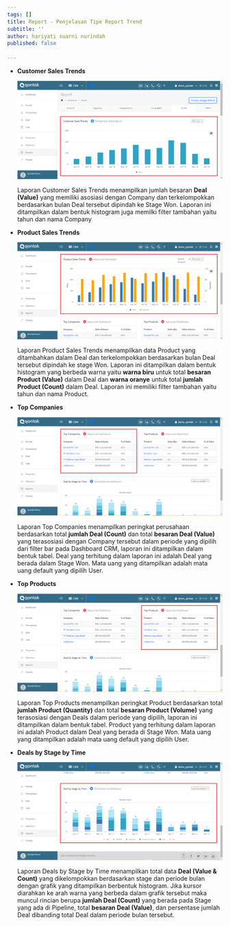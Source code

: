 ```yaml
---
tags: []
title: Report - Penjelasan Tipe Report Trend
subtitle: ''
author: hariyati suarni nurindah
published: false

---
```

* **Customer Sales Trends**

  ![](/uploads/report-trend.PNG)

  Laporan Customer Sales Trends menampilkan jumlah besaran **Deal (Value)** yang memiliki asosiasi dengan Company dan terkelompokkan berdasarkan bulan Deal tersebut dipindah ke Stage Won. Laporan ini ditampilkan dalam bentuk histogram juga memilki filter tambahan yaitu tahun dan nama Company
* **Product Sales Trends**

  ![](/uploads/report-trend1.PNG)

  Laporan Product Sales Trends menampilkan data Product yang ditambahkan dalam Deal dan terkelompokkan berdasarkan bulan Deal tersebut dipindah ke stage Won. Laporan ini ditampilkan dalam bentuk histogram yang berbeda warna yaitu **warna biru** untuk total **besaran Product (Value)** dalam Deal dan **warna oranye** untuk total **jumlah Product (Count)** dalam Deal. Laporan ini memiliki filter tambahan yaitu tahun dan nama Product.
* **Top Companies**

  ![](/uploads/report-trend2.PNG)

  Laporan Top Companies menampilkan peringkat perusahaan berdasarkan total **jumlah Deal (Count)** dan total **besaran Deal (Value)** yang terasosiasi dengan Company tersebut dalam periode yang dipilih dari filter bar pada Dashboard CRM, laporan ini ditampilkan dalam bentuk tabel. Deal yang terhitung dalam laporan ini adalah Deal yang berada dalam Stage Won. Mata uang yang ditampilkan adalah mata uang default yang dipilih User.
* **Top Products**

  ![](/uploads/report-trend3.PNG)

  Laporan Top Products menampilkan peringkat Product berdasarkan total **jumlah Product (Quantity)** dan total **besaran Product (Volume)** yang terasosiasi dengan Deals dalam periode yang dipilih, laporan ini ditampilkan dalam bentuk tabel. Product yang terhitung dalam laporan ini adalah Product dalam Deal yang berada di Stage Won. Mata uang yang ditampilkan adalah mata uang default yang dipilih User.
* **Deals by Stage by Time**

  ![](/uploads/report-trend4.PNG)

  Laporan Deals by Stage by Time menampilkan total data **Deal (Value & Count)** yang dikelompokkan berdasarkan stage dan periode bulan dengan grafik yang ditampilkan berbentuk histogram. Jika kursor diarahkan ke arah warna yang berbeda dalam grafik tersebut maka muncul rincian berupa **jumlah Deal (Count)** yang berada pada Stage yang ada di Pipeline, total **besaran Deal (Value)**, dan persentase jumlah Deal dibanding total Deal dalam periode bulan tersebut.